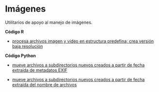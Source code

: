 # Imágenes
Utilitarios de apoyo al manejo de imágenes. 

**Código R**
- [procesa archivos imagen y video en estructura predefina; crea versión baja resolución](procesar_f_proc.R)


**Código Python**

- [mueve archivos a subdirectorios nuevos creados a partir de fecha extraída de metadatos EXIF](crear_dir_fotos_exif.py)

- [mueve archivos a subdirectorios nuevos creados a partir de fecha extraída del nombre de archivos](img_crear_dir_fotos_xiaomi_win.py) 

